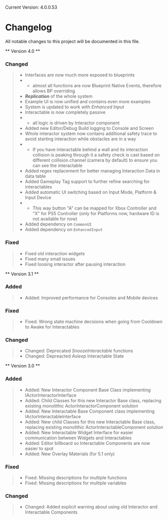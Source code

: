 Current Version: 4.0.0.53

# Changelog

All notable changes to this project will be documented in this file.

** Version 4.0 **
### Changed
> - Interfaces are now much more exposed to blueprints
> - - almost all functions are now Blueprint Native Events, therefore allows BP overriding
> - ***Replication*** of the whole system
> - Example UI is now unified and contains even more examples
> - System is updated to work with *Enhanced Input*
> - Interactable is now completely passive
> - - all logic is driven by Interactor component
> - Added new Editor/Debug Build logging to Console and Screen
> - Whole interactor system now contains additional safety trace to avoid starting interaction while obstacles are in a way
> - - If you have interactable behind a wall and its interaction collision is peaking through it a safety check is cast based on different collision channel (camera by default) to ensure you can see the interactable
> - Added regex replacement for better managing Interaction Data in data table
> - Added Gameplay Tag support to further refine searching for interactables
> - Added automatic UI switching based on Input Mode, Platform & Input Device
> - - This way button "A" can be mapped for Xbox Controller and "X" for PS5 Controller (only for Platforms now, hardware ID is not available for now)
> - Added dependency on `CommonUI`
> - Added dependency on `EnhancedInput`

### Fixed
> - Fixed old interaction widgets
> - Fixed many small issues
> - Fixed loosing interactor after pausing interaction

** Version 3.1 **
### Added 
> - Added: Improved performance for Consoles and Mobile devices
### Fixed
> - Fixed: Wrong state machine decisions when going from Cooldown to Awake for Interactables
### Changed
> - Changed: Deprecated *SnoozeInteractable* functions
> - Changed: Depreacted *Asleep* Interactable State

** Version 3.0 **
### Added 
> - Added: New Interactor Component Base Class implementing IActorInteractorInterface
> - Added: Child Classes for this new Interactor Base class, replacing existing monolithic ActorInteractorComponent solution
> - Added: New Interactable Base Component class implementing IActorInteractableInterface
> - Added: New child Classes for this new Interactable Base class, replacing existing monolithic ActorInteractableComponent solution
> - Added: New Interactable Widget Interface for easier communication between Widgets and Interactables
> - Added: Editor billboard so Interactable Components are now easier to spot
> - Added: New Overlay Materials (for 5.1 only)
### Fixed
> - Fixed: Missing descriptions for multiple functions
> - Fixed: Missing descriptions for multiple variables
### Changed
> - Changed: Added explicit warning about using old Interactor and Interactable Components
